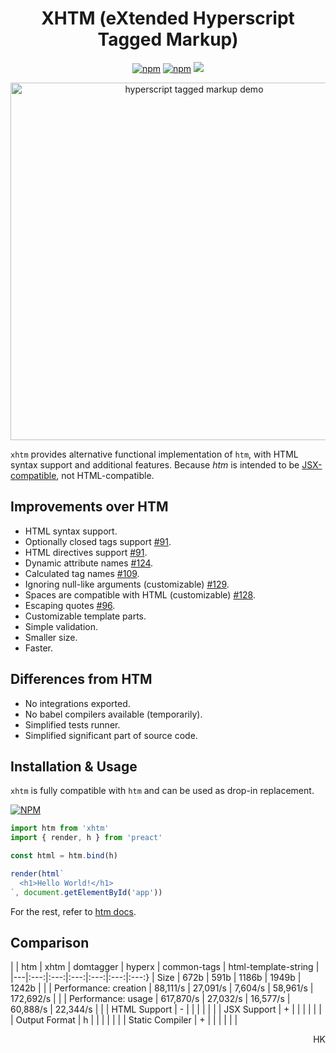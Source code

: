 
<h1 align="center">
  XHTM (eXtended Hyperscript Tagged Markup)
</h1>
<p align="center">
  <a href="https://www.npmjs.org/package/xhtm"><img src="https://img.shields.io/npm/v/htm.svg?style=flat" alt="npm"></a>
  <a href="https://travis-ci.org/dy/xhtm"><img src="https://travis-ci.org/dy/xhtm.svg?branch=master" alt="npm"></a>
  <img src="https://img.shields.io/badge/stability-experimental-yellow"/>
</p>
<p align="center">
  <img src="https://i.imgur.com/0ph8dbS.png" width="572" alt="hyperscript tagged markup demo">
</p>

`xhtm` provides alternative functional implementation of `htm`, with HTML syntax support and additional features.
Because _htm_ is intended to be [JSX-compatible](https://github.com/developit/htm/issues/91#issuecomment-498741042), not HTML-compatible.

## Improvements over HTM

* HTML syntax support.
* Optionally closed tags support [#91](https://github.com/developit/htm/issues/91).
* HTML directives support [#91](https://github.com/developit/htm/issues/91).
* Dynamic attribute names [#124](https://github.com/developit/htm/issues/124).
* Calculated tag names [#109](https://github.com/developit/htm/issues/109).
* Ignoring null-like arguments (customizable) [#129](https://github.com/developit/htm/issues/129).
* Spaces are compatible with HTML (customizable) [#128](https://github.com/developit/htm/issues/128).
* Escaping quotes [#96](https://github.com/developit/htm/issues/96).
* Customizable template parts.
* Simple validation.
* Smaller size.
* Faster.

<!-- * Parent reference for non-JSX template engines.-->

## Differences from HTM

* No integrations exported.
* No babel compilers available (temporarily).
* Simplified tests runner.
* Simplified significant part of source code.


## Installation & Usage

`xhtm` is fully compatible with `htm` and can be used as drop-in replacement.

[![NPM](https://nodei.co/npm/xhtm.png?mini=true)](https://nodei.co/npm/xhtm/)

```js
import htm from 'xhtm'
import { render, h } from 'preact'

const html = htm.bind(h)

render(html`
  <h1>Hello World!</h1>
`, document.getElementById('app'))
```

For the rest, refer to [htm docs](https://ghub.io/htm).

## Comparison

|                             | htm       | xhtm     | domtagger | hyperx  | common-tags | html-template-string |
|---|:---:|:---:|:---:|:---:|:---:|:---:}
| Size                        | 672b      | 591b     | 1186b    | 1949b    | 1242b       | |
| Performance: creation       | 88,111/s  | 27,091/s | 7,604/s  | 58,961/s | 172,692/s   | |
| Performance: usage          | 617,870/s | 27,032/s | 16,577/s | 60,888/s | 22,344/s    | |
| HTML Support                | -         |          |          |          |             | |
| JSX Support                 | +         |          |          |          |             | |
| Output Format               | h         |          |          |          |             | |
| Static Compiler             | +         |          |          |          |             | |

<p align="right">HK</p>
